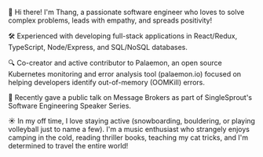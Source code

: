 👋 Hi there! I'm Thang, a passionate software engineer who loves to solve complex problems, leads with empathy, and spreads positivity! 

🛠️ Experienced with developing full-stack applications in React/Redux, TypeScript, Node/Express, and SQL/NoSQL databases. 

🔍 Co-creator and active contributor to Palaemon, an open source Kubernetes monitoring and error analysis tool (palaemon.io) focused on helping developers identify out-of-memory (OOMKill) errors.

💬 Recently gave a public talk on Message Brokers as part of SingleSprout's Software Engineering Speaker Series.

:sunny: In my off time, I love staying active (snowboarding, bouldering, or playing volleyball just to name a few). I'm a music enthusiast who strangely enjoys camping in the cold, reading thriller books, teaching my cat tricks, and I'm determined to travel the entire world! 
